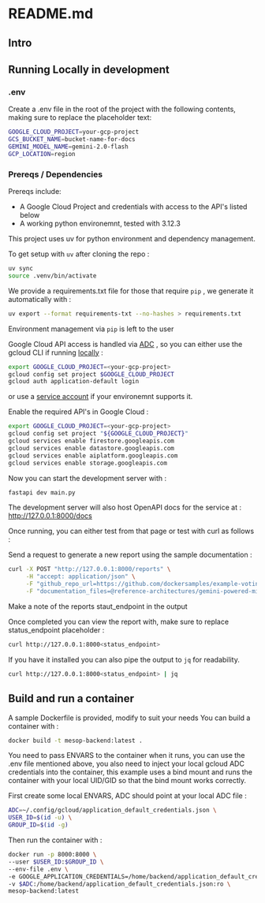 # README.md

## Intro

## Running Locally in development

### .env

Create a .env file in the root of the project with the following contents,
making sure to replace the placeholder text:

```bash
GOOGLE_CLOUD_PROJECT=your-gcp-project
GCS_BUCKET_NAME=bucket-name-for-docs
GEMINI_MODEL_NAME=gemini-2.0-flash
GCP_LOCATION=region
```

### Prereqs / Dependencies

Prereqs include:

- A Google Cloud Project and credentials with access to the API's listed below
- A working python environemnt, tested with 3.12.3

This project uses uv for python environment and dependency management.

To get setup with `uv` after cloning the repo :

```bash
uv sync
source .venv/bin/activate
```

We provide a requirements.txt file for those that require `pip` , we generate it
automatically with :

```bash
uv export --format requirements-txt --no-hashes > requirements.txt
```

Environment management via `pip` is left to the user

Google Cloud API access is handled via
[ADC](https://cloud.google.com/docs/authentication/provide-credentials-adc) , so
you can either use the gcloud CLI if running
[locally](https://cloud.google.com/docs/authentication/set-up-adc-local-dev-environment)
:

```bash
export GOOGLE_CLOUD_PROJECT=<your-gcp-project>
gcloud config set project $GOOGLE_CLOUD_PROJECT
gcloud auth application-default login
```

or use a
[service account](https://cloud.google.com/docs/authentication/set-up-adc-attached-service-account)
if your environemnt supports it.

Enable the required API's in Google Cloud :

```bash
export GOOGLE_CLOUD_PROJECT=<your-gcp-project>
gcloud config set project "${GOOGLE_CLOUD_PROJECT}"
gcloud services enable firestore.googleapis.com
gcloud services enable datastore.googleapis.com
gcloud services enable aiplatform.googleapis.com
gcloud services enable storage.googleapis.com
```

Now you can start the development server with :

```bash
fastapi dev main.py
```

The development server will also host OpenAPI docs for the service at :
<http://127.0.0.1:8000/docs>

Once running, you can either test from that page or test with curl as follows :

Send a request to generate a new report using the sample documentation :

```bash
curl -X POST "http://127.0.0.1:8000/reports" \
     -H "accept: application/json" \
     -F "github_repo_url=https://github.com/dockersamples/example-voting-app/" \
     -F "documentation_files=@reference-architectures/gemini-powered-migration-blocker-analysis/sample-platform/docs/platform-doc.pdf"
```

Make a note of the reports staut_endpoint in the output

Once completed you can view the report with, make sure to replace
status_endpoint placeholder :

```bash
curl http://127.0.0.1:8000<status_endpoint>
```

If you have it installed you can also pipe the output to `jq` for readability.

```bash
curl http://127.0.0.1:8000<status_endpoint> | jq
```

## Build and run a container

A sample Dockerfile is provided, modify to suit your needs You can build a
container with :

```bash
docker build -t mesop-backend:latest .
```

You need to pass ENVARS to the container when it runs, you can use the .env file
mentioned above, you also need to inject your local gcloud ADC credentials into
the container, this example uses a bind mount and runs the container with your
local UID/GID so that the bind mount works correctly.

First create some local ENVARS, ADC should point at your local ADC file :

```bash
ADC=~/.config/gcloud/application_default_credentials.json \
USER_ID=$(id -u) \
GROUP_ID=$(id -g)
```

Then run the container with :

```bash
docker run -p 8000:8000 \
--user $USER_ID:$GROUP_ID \
--env-file .env \
-e GOOGLE_APPLICATION_CREDENTIALS=/home/backend/application_default_credentials.json \
-v $ADC:/home/backend/application_default_credentials.json:ro \
mesop-backend:latest
```
